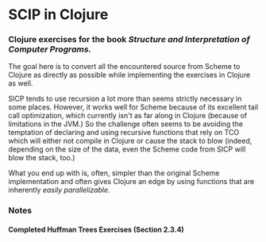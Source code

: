 # SCIP in Clojure

### Clojure exercises for the book _Structure and Interpretation of Computer Programs._

The goal here is to convert all the encountered source from Scheme to Clojure 
as directly as possible while implementing the exercises in Clojure as well. 

SICP tends to use recursion a lot more than seems strictly necessary in some 
places. However, it works well for Scheme because of its excellent tail call 
optimization, which currently isn't as far along in Clojure (because of 
limitations in the JVM.) So the challenge often seems to be avoiding the
temptation of declaring and using recursive functions that rely on TCO which
will either not compile in Clojure or cause the stack to blow (indeed, 
depending on the size of the data, even the Scheme code from SICP will blow
the stack, too.)

What you end up with is, often, simpler than the original Scheme implementation
and often gives Clojure an edge by using functions that are inherently *easily
parallelizable.*

### Notes

#### Completed Huffman Trees Exercises (Section 2.3.4)